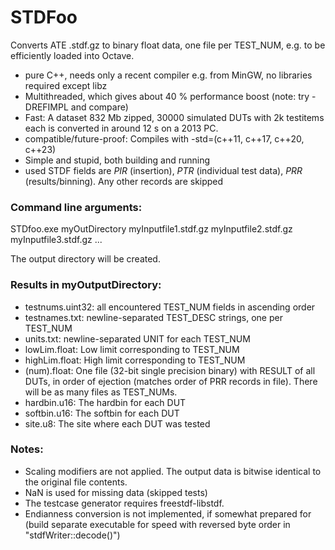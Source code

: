 # STDFoo
Converts ATE .stdf.gz to binary float data, one file per TEST_NUM, e.g. to be efficiently loaded into Octave.

* pure C++, needs only a recent compiler e.g. from MinGW, no libraries required except libz 
* Multithreaded, which gives about 40 % performance boost (note: try -DREFIMPL and compare)
* Fast: A dataset 832 Mb zipped, 30000 simulated DUTs with 2k testitems each is converted in around 12 s on a 2013 PC.
* compatible/future-proof: Compiles with -std=(c++11, c++17, c++20, c++23)
* Simple and stupid, both building and running 
* used STDF fields are *PIR* (insertion), *PTR* (individual test data), *PRR* (results/binning). Any other records are skipped

### Command line arguments: 
STDfoo.exe myOutDirectory myInputfile1.stdf.gz myInputfile2.stdf.gz myInputfile3.stdf.gz ...
	
The output directory will be created.

### Results in myOutputDirectory:
* testnums.uint32: all encountered TEST_NUM fields in ascending order
* testnames.txt: newline-separated TEST_DESC strings, one per TEST_NUM
* units.txt: newline-separated UNIT for each TEST_NUM
* lowLim.float: Low limit corresponding to TEST_NUM 
* highLim.float: High limit corresponding to TEST_NUM
* (num).float: One file (32-bit single precision binary) with RESULT of all DUTs, in order of ejection (matches order of PRR records in file). There will be as many files as TEST_NUMs.
* hardbin.u16: The hardbin for each DUT
* softbin.u16: The softbin for each DUT
* site.u8: The site where each DUT was tested

### Notes: 
- Scaling modifiers are not applied. The output data is bitwise identical to the original file contents.
- NaN is used for missing data (skipped tests)
- The testcase generator requires freestdf-libstdf.
- Endianness conversion is not implemented, if somewhat prepared for (build separate executable for speed with reversed byte order in "stdfWriter::decode()")
